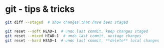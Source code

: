 # git - tips & tricks
```bash
git diff --staged  # show changes that have been staged
```

```bash
git reset --soft HEAD~1  # undo last commit, keep changes staged
git reset --mixed HEAD~1  # undo last commit, unstage changes
git reset --hard HEAD~1  # undo last commit, **delete** local changes
```
